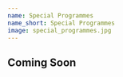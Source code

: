 ```yaml
---
name: Special Programmes
name_short: Special Programmes
image: special_programmes.jpg
---
```


## Coming Soon